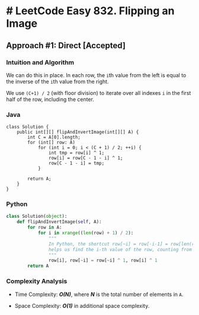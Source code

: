 # # LeetCode Easy 832. Flipping an Image
## Approach #1: Direct [Accepted]
### Intuition and Algorithm

We can do this in place. In each row, the `i`th value from the left is equal to the inverse of the `i`th value from the right.

We use `(C+1) / 2` (with floor division) to iterate over all indexes `i` in the first half of the row, including the center.

### Java
```
class Solution {
    public int[][] flipAndInvertImage(int[][] A) {
        int C = A[0].length;
        for (int[] row: A)
            for (int i = 0; i < (C + 1) / 2; ++i) {
                int tmp = row[i] ^ 1;
                row[i] = row[C - 1 - i] ^ 1;
                row[C - 1 - i] = tmp;
            }

        return A;
    }
}
```

### Python
```python
class Solution(object):
    def flipAndInvertImage(self, A):
        for row in A:
            for i in xrange((len(row) + 1) / 2):
                """
                In Python, the shortcut row[~i] = row[-i-1] = row[len(row) - 1 - i]
                helps us find the i-th value of the row, counting from the right.
                """
                row[i], row[~i] = row[~i] ^ 1, row[i] ^ 1
        return A
```

### Complexity Analysis

* Time Complexity: ***O(N)***, where ***N*** is the total number of elements in `A`.

* Space Complexity: ***O(1)*** in additional space complexity.

